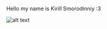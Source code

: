 Hello my name is Kirill Smorodinniy :3

![alt text](http://img1.reactor.cc/pics/comment/Warhammer-40000-%D1%84%D1%8D%D0%BD%D0%B4%D0%BE%D0%BC%D1%8B-%D1%81%D0%BA%D0%BE%D1%80%D0%B1%D1%8C-%D1%81%D0%B2%D0%B5%D1%80%D1%88%D0%B8%D0%BB%D0%BE%D1%81%D1%8C-1198471.jpeg)
